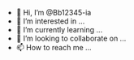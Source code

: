 - 👋 Hi, I’m @Bb12345-ia
- 👀 I’m interested in ...
- 🌱 I’m currently learning ...
- 💞️ I’m looking to collaborate on ...
- 📫 How to reach me ...

<!---
Bb12345-ia/Bb12345-ia is a ✨ special ✨ repository because its `README.md` (this file) appears on your GitHub profile.
You can click the Preview link to take a look at your changes.
--->
